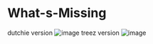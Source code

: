 # What-s-Missing
dutchie version
![image](https://github.com/user-attachments/assets/c0a513c1-2591-4f2a-9cae-633391596478)
treez version
![image](https://github.com/user-attachments/assets/b82c2f03-79c3-4e01-946f-17f0275f458a)
